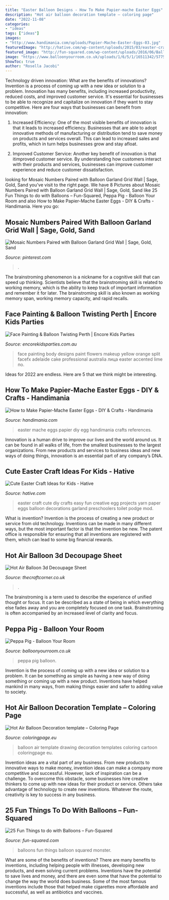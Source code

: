 ```yaml
---
title: "Easter Balloon Designs - How To Make Papier-mache Easter Eggs"
description: "Hot air balloon decoration template – coloring page"
date: "2022-11-08"
categories:
- "ideas"
tags: ["ideas"]
images:
- "http://www.handimania.com/uploads/Papier-Mache-Easter-Eggs-03.jpg"
featuredImage: "http://hative.com/wp-content/uploads/2015/03/easter-craft-ideas/7-easter-craft-ideas.jpg"
featured_image: "http://fun-squared.com/wp-content/uploads/2016/06/Balloontassels-683x1024.jpg"
image: "https://www.balloonyourroom.co.uk/uploads/1/6/5/1/16511342/5775424_orig.jpg"
ShowToc: true
author: "Rosella Jacobi"
---
```



Technology driven innovation: What are the benefits of innovations?
Invention is a process of coming up with a new idea or solution to a problem. Innovation has many benefits, including increased productivity, reduced costs, and improved customer service. It's essential for businesses to be able to recognize and capitalize on innovation if they want to stay competitive. Here are four ways that businesses can benefit from innovation: 
1. Increased Efficiency: One of the most visible benefits of innovation is that it leads to increased efficiency. Businesses that are able to adopt innovative methods of manufacturing or distribution tend to save money on products and services overall. This can lead to increased sales and profits, which in turn helps businesses grow and stay afloat. 

2. Improved Customer Service: Another key benefit of innovation is that itimproved customer service. By understanding how customers interact with their products and services, businesses can improve customer experience and reduce customer dissatisfaction.

	

		
looking for Mosaic Numbers Paired with Balloon Garland Grid Wall | Sage, Gold, Sand you've visit to the right page. We have 8 Pictures about Mosaic Numbers Paired with Balloon Garland Grid Wall | Sage, Gold, Sand like 25 Fun Things to do with Balloons – Fun-Squared, Peppa Pig - Balloon Your Room and also How to Make Papier-Mache Easter Eggs - DIY &amp; Crafts - Handimania. Here you go:
		
    
## Mosaic Numbers Paired With Balloon Garland Grid Wall | Sage, Gold, Sand

<img loading=lazy src="https://i.pinimg.com/736x/72/fb/84/72fb84a880b6ed7c94338b776b2c6b6a.jpg" onerror="this.onerror=null;this.src='https://tse2.mm.bing.net/th?id=OIP.T0xx9IqrPFsK0bonyyKl0AHaHa&amp;pid=15.1';" alt="Mosaic Numbers Paired with Balloon Garland Grid Wall | Sage, Gold, Sand">

_Source: pinterest.com_

>. 

	

The brainstroming phenomenon is a nickname for a cognitive skill that can speed up thinking. Scientists believe that the brainstroming skill is related to working memory, which is the ability to keep track of important information and remember it for later. The brainstroming skill is also known as working memory span, working memory capacity, and rapid recalls.

    
## Face Painting &amp; Balloon Twisting Perth | Encore Kids Parties

<img loading=lazy src="http://www.encorekidsparties.com.au/sites/encorekidsparties.com.au/files/face-paint-design.jpg" onerror="this.onerror=null;this.src='https://tse4.mm.bing.net/th?id=OIP.W_RM2v5huNDrj7PEZDARnwHaLH&amp;pid=15.1';" alt="Face Painting &amp; Balloon Twisting Perth | Encore Kids Parties">

_Source: encorekidsparties.com.au_

>face painting body designs paint flowers makeup yellow orange split facefx adelaide cake professional australia лица easter accented lime по. 

	

Ideas for 2022 are endless. Here are 5 that we think might be interesting. 

    
## How To Make Papier-Mache Easter Eggs - DIY &amp; Crafts - Handimania

<img loading=lazy src="http://www.handimania.com/uploads/Papier-Mache-Easter-Eggs-03.jpg" onerror="this.onerror=null;this.src='https://tse3.mm.bing.net/th?id=OIP.tRm-a3gxuuhewJ4TmE1zIgHaE7&amp;pid=15.1';" alt="How to Make Papier-Mache Easter Eggs - DIY &amp; Crafts - Handimania">

_Source: handimania.com_

>easter mache eggs papier diy egg handimania crafts references. 

	

Innovation is a human drive to improve our lives and the world around us. It can be found in all walks of life, from the smallest businesses to the largest organizations. From new products and services to business ideas and new ways of doing things, innovation is an essential part of any company’s DNA.

    
## Cute Easter Craft Ideas For Kids - Hative

<img loading=lazy src="http://hative.com/wp-content/uploads/2015/03/easter-craft-ideas/7-easter-craft-ideas.jpg" onerror="this.onerror=null;this.src='https://tse2.mm.bing.net/th?id=OIP.iclIstknH9oYIdTelw1rVAHaMS&amp;pid=15.1';" alt="Cute Easter Craft Ideas for Kids - Hative">

_Source: hative.com_

>easter craft cute diy crafts easy fun creative egg projects yarn paper eggs balloon decorations garland preschoolers toilet podge mod. 

	

What is invention?
Invention is the process of creating a new product or service from old technology. Inventions can be made in many different ways, but the most important factor is that the invention be new. 
The patent office is responsible for ensuring that all inventions are registered with them, which can lead to some big financial rewards.

    
## Hot Air Balloon 3d Decoupage Sheet

<img loading=lazy src="https://9.cdn.ekm.net/ekmps/shops/craftinglou/images/hot-air-balloon-3d-decoupage-sheet-827-p.jpg?v=1" onerror="this.onerror=null;this.src='https://tse2.mm.bing.net/th?id=OIP.kDuLalYGVSRinIcAsbGVFwHaKd&amp;pid=15.1';" alt="Hot Air Balloon 3d Decoupage Sheet">

_Source: thecraftcorner.co.uk_

>. 

	

The brainstroming is a term used to describe the experience of unified thought or focus. It can be described as a state of being in which everything else fades away and you are completely focused on one task. Brainstroming is often accompanied by an increased level of clarity and focus.

    
## Peppa Pig - Balloon Your Room

<img loading=lazy src="https://www.balloonyourroom.co.uk/uploads/1/6/5/1/16511342/5775424_orig.jpg" onerror="this.onerror=null;this.src='https://tse4.mm.bing.net/th?id=OIP.oBASCejL9Vb5gn3wm2UhSgHaKl&amp;pid=15.1';" alt="Peppa Pig - Balloon Your Room">

_Source: balloonyourroom.co.uk_

>peppa pig balloon. 

	

Invention is the process of coming up with a new idea or solution to a problem. It can be something as simple as having a new way of doing something or coming up with a new product. Inventions have helped mankind in many ways, from making things easier and safer to adding value to society.

    
## Hot Air Balloon Decoration Template – Coloring Page

<img loading=lazy src="http://coloringpage.eu/wp-content/uploads/2017/07/hot-air-balloon-decoration.jpg" onerror="this.onerror=null;this.src='https://tse2.mm.bing.net/th?id=OIP.pvHA_2BjKdsnLkY9smBx5QHaKD&amp;pid=15.1';" alt="Hot Air Balloon Decoration template – Coloring Page">

_Source: coloringpage.eu_

>balloon air template drawing decoration templates coloring cartoon coloringpage eu. 

	

Invention ideas are a vital part of any business. From new products to innovative ways to make money, invention ideas can make a company more competitive and successful. However, lack of inspiration can be a challenge. To overcome this obstacle, some businesses hire creative thinkers to come up with new ideas for their product or service. Others take advantage of technology to create new inventions. Whatever the route, creativity is key to success in any business.

    
## 25 Fun Things To Do With Balloons – Fun-Squared

<img loading=lazy src="http://fun-squared.com/wp-content/uploads/2016/06/Balloontassels-683x1024.jpg" onerror="this.onerror=null;this.src='https://tse2.mm.bing.net/th?id=OIP.E20AVHDWVkLDJ6qYsP6Z3QHaLG&amp;pid=15.1';" alt="25 Fun Things to do with Balloons – Fun-Squared">

_Source: fun-squared.com_

>balloons fun things balloon squared monster. 

	

What are some of the benefits of inventions?
There are many benefits to inventions, including helping people with illnesses, developing new products, and even solving current problems. Inventions have the potential to save lives and money, and there are even some that have the potential to change the way the world does business. Some of the most famous inventions include those that helped make cigarettes more affordable and successful, as well as antibiotics and vaccines.

